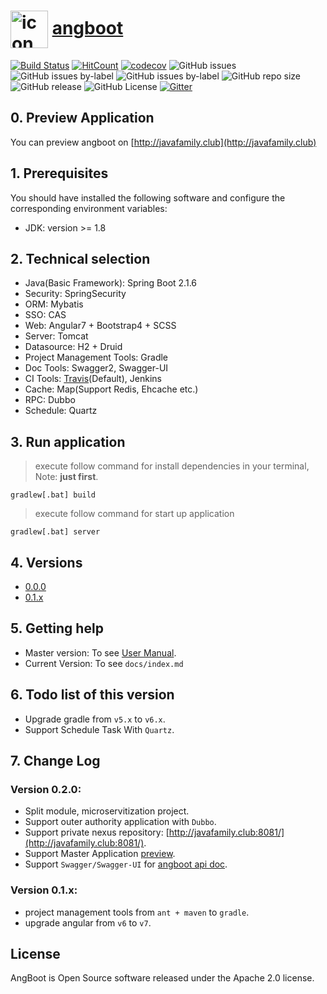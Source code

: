 # <a href="https://dreamli1314.github.io/angboot/"><img width="60px" align="center" src="https://s1.ax1x.com/2020/04/18/JnNVS0.png" alt="icon"/></a> [angboot](https://dreamli1314.github.io/angboot/) 
[![Build Status](https://travis-ci.org/DreamLi1314/angboot.svg?branch=0.2.1)](https://travis-ci.org/DreamLi1314/angboot)
[![HitCount](http://hits.dwyl.com/DreamLi1314/angboot.svg)](http://hits.dwyl.com/DreamLi1314/angboot)
[![codecov](https://codecov.io/gh/DreamLi1314/angboot/branch/master/graph/badge.svg)](https://codecov.io/gh/DreamLi1314/angboot)
![GitHub issues](https://img.shields.io/github/issues/DreamLi1314/angboot)
![GitHub issues by-label](https://img.shields.io/github/issues/DreamLi1314/angboot/feature?color=%2300FF00&label=Feature)
![GitHub issues by-label](https://img.shields.io/github/issues/DreamLi1314/angboot/bug?color=%23FF0000&label=Bug)
![GitHub repo size](https://img.shields.io/github/repo-size/DreamLi1314/angboot)
![GitHub release](https://img.shields.io/github/release-pre/dreamli1314/angboot)
![GitHub License](https://img.shields.io/github/license/dreamli1314/angboot)
[![Gitter](https://badges.gitter.im/Angboot/Angboot.svg)](https://gitter.im/Angboot/Angboot?utm_source=badge&utm_medium=badge&utm_campaign=pr-badge)

## 0. Preview Application
You can preview angboot on [http://javafamily.club](http://javafamily.club)

## 1. Prerequisites
You should have installed the following software and configure the corresponding environment variables:

* JDK: version >= 1.8

## 2. Technical selection
* Java(Basic Framework): Spring Boot 2.1.6
* Security: SpringSecurity
* ORM: Mybatis
* SSO: CAS
* Web: Angular7 + Bootstrap4 + SCSS
* Server: Tomcat
* Datasource: H2 + Druid
* Project Management Tools: Gradle
* Doc Tools: Swagger2, Swagger-UI
* CI Tools: [Travis](https://travis-ci.org/DreamLi1314/angboot)(Default), Jenkins
* Cache: Map(Support Redis, Ehcache etc.)
* RPC: Dubbo
* Schedule: Quartz

## 3. Run application
> execute follow command for install dependencies in your terminal, Note: **just first**.
```
gradlew[.bat] build
```
> execute follow command for start up application
```
gradlew[.bat] server
```

## 4. Versions
* [0.0.0](https://github.com/DreamLi1314/angboot/tree/0.0.0)
* [0.1.x](https://github.com/DreamLi1314/angboot/tree/0.1.x)

## 5. Getting help
* Master version: To see [User Manual](https://dreamli1314.github.io/angboot/).
* Current Version: To see `docs/index.md`

## 6. Todo list of this version
* Upgrade gradle from `v5.x` to `v6.x`.
* Support Schedule Task With `Quartz`.

## 7. Change Log
### Version 0.2.0:
* Split module, microservitization project.
* Support outer authority application with `Dubbo`.
* Support private nexus repository: [http://javafamily.club:8081/](http://javafamily.club:8081/).
* Support Master Application [preview](http://javafamily.club/).
* Support `Swagger/Swagger-UI` for [angboot api doc](http://javafamily.club/swagger-ui.html).

### Version 0.1.x:
* project management tools from `ant + maven` to `gradle`.
* upgrade angular from `v6` to `v7`.

## License
AngBoot is Open Source software released under the Apache 2.0 license.
